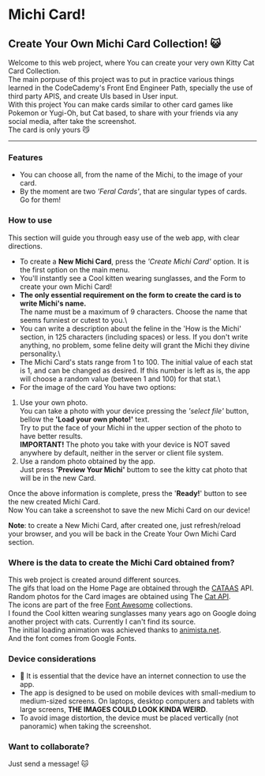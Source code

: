 # Michi Card!
## Create Your Own Michi Card Collection! :smiley_cat:

Welcome to this web project, where You can create your very own Kitty Cat Card Collection.\
The main porpuse of this project was to put in practice various things learned in the CodeCademy's Front End Engineer Path, specially the use of third party APIS, and create UIs based in User input.\
With this project You can make cards similar to other card games like Pokemon or Yugi-Oh, but Cat based, to share with your friends via any social media, after take the screenshot.\
The card is only yours :smirk_cat:
- - - 


### Features
- You can choose all, from the name of the Michi, to the image of your card.
- By the moment are two *'Feral Cards'*, that are singular types of cards. Go for them!


### How to use
This section will guide you through easy use of the web app, with clear directions.
- To create a **New Michi Card**, press the *'Create Michi Card'* option.
It is the first option on the main menu.
- You'll instantly see a Cool kitten wearing sunglasses, and the Form to create your own Michi Card!
- **The only essential requirement on the form to create the card is to write Michi's name.**\
The name must be a maximum of 9 characters. Choose the name that seems funniest or cutest to you.\
- You can write a description about the feline in the 'How is the Michi' section, in 125 characters (including spaces) or less. If you don't write anything, no problem, some feline deity will grant the Michi they divine personality.\
- The Michi Card's stats range from 1 to 100. The initial value of each stat is 1, and can be changed as desired. If this number is left as is, the app will choose a random value (between 1 and 100) for that stat.\
- For the image of the card You have two options:
1. Use your own photo.\
You can take a photo with your device pressing the *'select file'* button, bellow the **'Load your own photo!'** text.\
Try to put the face of your Michi in the upper section of the photo to have better results.\
**IMPORTANT!** The photo you take with your device is NOT saved anywhere by default, neither in the server or client file system.
2. Use a random photo obtained by the app.\
Just press **'Preview Your Michi'** buttom to see the kitty cat photo that will be in the new Card.

Once the above information is complete, press the '**Ready!**' button to see the new created Michi Card.\
Now You can take a screenshot to save the new Michi Card on our device!

**Note**: to create a New Michi Card, after created one, just refresh/reload your browser, and you will be back in the Create Your Own Michi Card section.

### Where is the data to create the Michi Card obtained from?
This web project is created around different sources.\
The gifs that load on the Home Page are obtained through the [CATAAS](https://cataas.com/) API.\
Random photos for the Card images are obtained using The [Cat API](https://thecatapi.com/).\
The icons are part of the free [Font Awesome](https://fontawesome.com/) collections.\
I found the Cool kitten wearing sunglasses many years ago on Google doing another project with cats. Currently I can't find its source.\
The initial loading animation was achieved thanks to [animista.net](https://animista.net/).\
And the font comes from Google Fonts.

### Device considerations
- :wireless: It is essential that the device have an internet connection to use the app.
- The app is designed to be used on mobile devices with small-medium to medium-sized screens. On laptops, desktop computers and tablets with large screens, **THE IMAGES COULD LOOK KINDA WEIRD**.
- To avoid image distortion, the device must be placed vertically (not panoramic) when taking the screenshot.


### Want to collaborate?
Just send a message! :cat:

